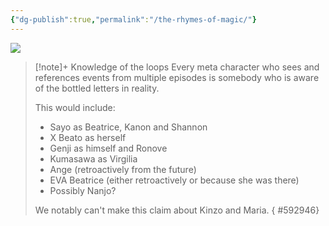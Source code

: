 ```yaml
---
{"dg-publish":true,"permalink":"/the-rhymes-of-magic/"}
---
```



![](https://www.youtube.com/watch?v=yFqFLo_bYq0)


> [!note]+ Knowledge of the loops
> Every meta character who sees and references events from multiple episodes is somebody who is aware of the bottled letters in reality.
> 
> This would include:
> - Sayo as Beatrice, Kanon and Shannon
> - X Beato as herself
> - Genji as himself and Ronove
> - Kumasawa as Virgilia
> - Ange (retroactively from the future)
> - EVA Beatrice (either retroactively or because she was there)
> - Possibly Nanjo?
> 
> We notably can't make this claim about Kinzo and Maria.
{ #592946}


